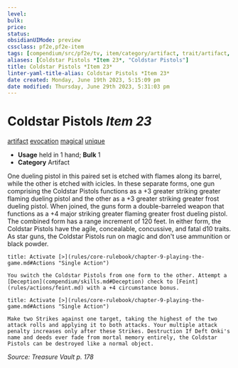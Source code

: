```yaml
---
level:
bulk:
price:
status:
obsidianUIMode: preview
cssclass: pf2e,pf2e-item
tags: [compendium/src/pf2e/tv, item/category/artifact, trait/artifact, trait/evocation, trait/magical, trait/unique]
aliases: [Coldstar Pistols *Item 23*, "Coldstar Pistols"]
title: Coldstar Pistols *Item 23*
linter-yaml-title-alias: Coldstar Pistols *Item 23*
date created: Monday, June 19th 2023, 5:15:09 pm
date modified: Thursday, June 29th 2023, 5:31:03 pm
---
```


# Coldstar Pistols *Item 23*

[artifact](rules/traits/artifact-gmg.md) [evocation](rules/traits/evocation.md) [magical](rules/traits/magical.md) [unique](rules/traits/unique.md)  

- **Usage** held in 1 hand; **Bulk** 1
- **Category** Artifact

One dueling pistol in this paired set is etched with flames along its barrel, while the other is etched with icicles. In these separate forms, one gun comprising the Coldstar Pistols functions as a +3 greater striking greater flaming dueling pistol and the other as a +3 greater striking greater frost dueling pistol. When joined, the guns form a double-barreled weapon that functions as a +4 major striking greater flaming greater frost dueling pistol. The combined form has a range increment of 120 feet. In either form, the Coldstar Pistols have the agile, concealable, concussive, and fatal d10 traits. As star guns, the Coldstar Pistols run on magic and don't use ammunition or black powder.

```ad-embed-ability
title: Activate [>](rules/core-rulebook/chapter-9-playing-the-game.md#Actions "Single Action")

You switch the Coldstar Pistols from one form to the other. Attempt a [Deception](compendium/skills.md#Deception) check to [Feint](rules/actions/feint.md) with a +4 circumstance bonus.
```

```ad-embed-ability
title: Activate [>](rules/core-rulebook/chapter-9-playing-the-game.md#Actions "Single Action")

Make two Strikes against one target, taking the highest of the two attack rolls and applying it to both attacks. Your multiple attack penalty increases only after these Strikes. Destruction If Deft Onki's name and deeds ever fade from mortal memory entirely, the Coldstar Pistols can be destroyed like a normal object.
```

*Source: Treasure Vault p. 178*
